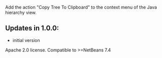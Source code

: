 Add the action "Copy Tree To Clipboard" to the context menu of the Java hierarchy view.
</p>
<p>
<h2>Updates in 1.0.0:</h2>
<ul>
<li>initial version</li>
</ul>

Apache 2.0 license. Compatible to >=NetBeans 7.4
</p>